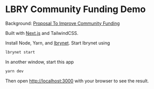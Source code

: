 # LBRY Community Funding Demo

Background: [Proposal To Improve Community Funding](https://lbry.tv/@grin:4/funding-proposal:7)

Built with [Next.js](https://nextjs.org/) and TailwindCSS.

Install Node, Yarn, and [lbrynet](https://github.com/lbryio/lbry-sdk). Start lbrynet using

```bash
lbrynet start
```

In another window, start this app


```bash
yarn dev
```

Then open [http://localhost:3000](http://localhost:3000) with your browser to see the result.
